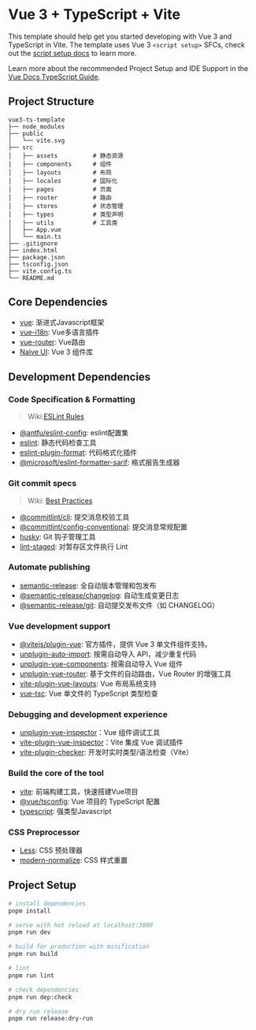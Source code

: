 # Vue 3 + TypeScript + Vite

This template should help get you started developing with Vue 3 and TypeScript in Vite. The template uses Vue 3 `<script setup>` SFCs, check out the [script setup docs](https://v3.vuejs.org/api/sfc-script-setup.html#sfc-script-setup) to learn more.

Learn more about the recommended Project Setup and IDE Support in the [Vue Docs TypeScript Guide](https://vuejs.org/guide/typescript/overview.html#project-setup).

## Project Structure

```
vue3-ts-template
├── node_modules
├── public
│   └── vite.svg
├── src
│   ├── assets          # 静态资源
│   ├── components      # 组件
│   ├── layouts         # 布局
│   ├── locales         # 国际化
│   ├── pages           # 页面
│   ├── router          # 路由
│   ├── stores          # 状态管理
│   ├── types           # 类型声明
│   ├── utils           # 工具类
│   ├── App.vue
│   └── main.ts
├── .gitignore
├── index.html
├── package.json
├── tsconfig.json
├── vite.config.ts
└── README.md
```

## Core Dependencies

- [vue](https://cn.vuejs.org/): 渐进式Javascript框架
- [vue-i18n](https://vue-i18n.intlify.dev/): Vue多语言插件
- [vue-router](https://router.vuejs.org/zh/): Vue路由
- [Naive UI](https://www.naiveui.com/zh-CN/os-theme): Vue 3 组件库

## Development Dependencies

### Code Specification & Formatting

> Wiki:[ESLint Rules](https://github.com/YoungerYang-Y/vue3-ts-template/wiki/ESLint-Rules)

- [@antfu/eslint-config](https://github.com/antfu/eslint-config): eslint配置集
- [eslint](https://eslint.org/): 静态代码检查工具
- [eslint-plugin-format](https://github.com/antfu/eslint-plugin-format): 代码格式化插件
- [@microsoft/eslint-formatter-sarif](https://github.com/Microsoft/sarif-js-sdk): 格式报告生成器

### Git commit specs

> Wiki: [Best Practices](https://github.com/YoungerYang-Y/vue3-ts-template/wiki/Best-Practices)

- [@commitlint/cli](https://commitlint.js.org/): 提交消息校验工具
- [@commitlint/config-conventional](https://commitlint.js.org/): 提交消息常规配置
- [husky](https://github.com/typicode/husky): Git 钩子管理工具
- [lint-staged](https://github.com/okonet/lint-staged): 对暂存区文件执行 Lint

### Automate publishing

- [semantic-release](https://semantic-release.gitbook.io/semantic-release): 全自动版本管理和包发布
- [@semantic-release/changelog](https://semantic-release.gitbook.io/semantic-release): 自动生成变更日志
- [@semantic-release/git](https://semantic-release.gitbook.io/semantic-release): 自动提交发布文件（如 CHANGELOG）

### Vue development support

- [@vitejs/plugin-vue](https://github.com/vitejs/vite-plugin-vue/tree/main/packages/plugin-vue): 官方插件，提供 Vue 3 单文件组件支持。
- [unplugin-auto-import](https://github.com/unplugin/unplugin-auto-import): 按需自动导入 API，减少重复代码
- [unplugin-vue-components](https://github.com/unplugin/unplugin-vue-components): 按需自动导入 Vue 组件
- [unplugin-vue-router](https://github.com/posva/unplugin-vue-router): 基于文件的自动路由，Vue Router 的增强工具
- [vite-plugin-vue-layouts](https://github.com/JohnCampionJr/vite-plugin-vue-layouts): Vue 布局系统支持
- [vue-tsc](https://github.com/johnsoncodehk/vue-tsc): Vue 单文件的 TypeScript 类型检查

### Debugging and development experience

- [unplugin-vue-inspector](https://github.com/webfansplz/vite-plugin-vue-inspector)：Vue 组件调试工具
- [vite-plugin-vue-inspector](https://github.com/webfansplz/vite-plugin-vue-inspector)：Vite 集成 Vue 调试插件
- [vite-plugin-checker](): 开发时实时类型/语法检查（Vite）

### Build the core of the tool

- [vite](https://vitejs.dev/): 前端构建工具，快速搭建Vue项目
- [@vue/tsconfig](): Vue 项目的 TypeScript 配置
- [typescript](https://www.typescriptlang.org/): 强类型Javascript

### CSS Preprocessor

- [Less](https://lesscss.org/): CSS 预处理器
- [modern-normalize](https://github.com/csstools/normalize.css): CSS 样式重置

## Project Setup

```sh
# install dependencies
pnpm install

# serve with hot reload at localhost:3000
pnpm run dev

# build for production with minification
pnpm run build

# lint
pnpm run lint

# check dependencies
pnpm run dep:check

# dry run release
pnpm run release:dry-run
```
